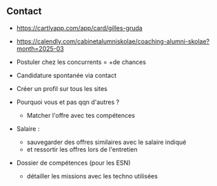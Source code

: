 ## Contact 
- https://cartlyapp.com/app/card/gilles-gruda
- https://calendly.com/cabinetalumniskolae/coaching-alumni-skolae?month=2025-03

- Postuler chez les concurrents = +de chances
- Candidature spontanée via contact
- Créer un profil sur tous les sites
- Pourquoi vous et pas qqn d'autres ? 
	- Matcher l'offre avec tes compétences
- Salaire :
	- sauvegarder des offres similaires avec le salaire indiqué
	- et ressortir les offres lors de l'entretien
- Dossier de compétences (pour les ESN)
	- détailler les missions avec les techno utilisées